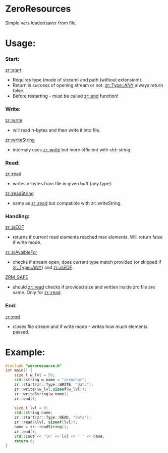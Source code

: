 # ZeroResources
Simple vars loader/saver from file.

# Usage:
### Start:
[zr::start](https://github.com/zerochar-ZRC/ZR/blob/main/headers/zeroresource.h#L16) 
-  Requires type (mode of stream) and path (without extension!).
-  Return is success of opening stream or not. [zr::Type::ANY](https://github.com/zerochar-ZRC/ZR/blob/main/headers/zeroresource.h#L13) always return false.
-  Before restarting - must be called [zr::end](https://github.com/zerochar-ZRC/ZR/blob/main/headers/zeroresource.h#L27) function!

### Write:
[zr::write](https://github.com/zerochar-ZRC/ZR/blob/main/headers/zeroresource.h#L18)
-  will read n-bytes and then write it into file.
<!-- end of the list -->
[zr::writeString](https://github.com/zerochar-ZRC/ZR/blob/main/headers/zeroresource.h#L19)
-  internaly uses [zr::write](https://github.com/zerochar-ZRC/ZR/blob/main/headers/zeroresource.h#L18) but more efficient with std::string.

### Read:
[zr::read](https://github.com/zerochar-ZRC/ZR/blob/main/headers/zeroresource.h#L21)
-  writes n-bytes from file in given buff (any type).
<!-- end of the list -->
[zr::readString](https://github.com/zerochar-ZRC/ZR/blob/main/headers/zeroresource.h#L22)
-  same as [zr::read](https://github.com/zerochar-ZRC/ZR/blob/main/headers/zeroresource.h#L21) but compatible with zr::writeString.

### Handling:
[zr::isEOF](https://github.com/zerochar-ZRC/ZR/blob/main/headers/zeroresource.h#L24)
-  returns if current read elements reached max elements. Will return false if write mode.
<!-- end of the list -->
[zr::isAvaibleFor](https://github.com/zerochar-ZRC/ZR/blob/main/headers/zeroresource.h#L25)
-  checks if stream open, does current type match provided (or skipped if [zr::Type::ANY](https://github.com/zerochar-ZRC/ZR/blob/main/headers/zeroresource.h#L13)) and [zr::isEOF](https://github.com/zerochar-ZRC/ZR/blob/main/headers/zeroresource.h#L24).
<!-- end of the list -->
[ZRM_SAFE](https://github.com/zerochar-ZRC/ZR/blob/main/headers/zeroresource.h#L7)
-  should [zr::read](https://github.com/zerochar-ZRC/ZR/blob/main/headers/zeroresource.h#L21) checks if provided size and written inside zrc file are same. Only for [zr::read](https://github.com/zerochar-ZRC/ZR/blob/main/headers/zeroresource.h#L21).

### End:
[zr::end](https://github.com/zerochar-ZRC/ZR/blob/main/headers/zeroresource.h#L27)
- closes file stream and if write mode - writes how much elements passed.


# Example:
```cpp
#include "zeroresource.h"
int main() {
	size_t w_lvl = 50;
	std::string w_name = "zerochar";
	zr::start(zr::Type::WRITE, "data");
	zr::write(&w_lvl,sizeof(w_lvl));
	zr::writeString(w_name);
	zr::end();
	
	size_t lvl = 0;
	std::string name;
	zr::start(zr::Type::READ, "data");
	zr::read(&lvl, sizeof(lvl));
	name = zr::readString();
	zr::end();
	std::cout << '\n' << lvl << ' ' << name;
	return 0;
}
```

